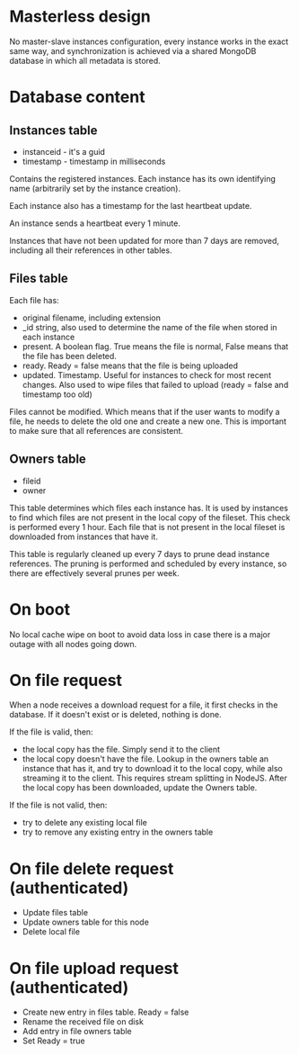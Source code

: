 # Masterless design

No master-slave instances configuration, every instance works in the exact same way, and synchronization is achieved via 
a shared MongoDB database in which all metadata is stored.

# Database content

## Instances table

* instanceid - it's a guid
* timestamp - timestamp in milliseconds

Contains the registered instances. Each instance has its own identifying name (arbitrarily set by the instance creation).

Each instance also has a timestamp for the last heartbeat update.

An instance sends a heartbeat every 1 minute.

Instances that have not been updated for more than 7 days are removed, including all their references in other tables.

## Files table

Each file has: 
* original filename, including extension
* _id string, also used to determine the name of the file when stored in each instance
* present. A boolean flag. True means the file is normal, False means that the file has been deleted.
* ready. Ready = false means that the file is being uploaded
* updated. Timestamp. Useful for instances to check for most recent changes. Also used to wipe files that failed to upload (ready = false and timestamp too old)

Files cannot be modified. Which means that if the user wants to modify a file, he needs to delete the old one and create
a new one. This is important to make sure that all references are consistent.

## Owners table

* fileid
* owner

This table determines which files each instance has. It is used by instances to find which files are not present in the
local copy of the fileset. This check is performed every 1 hour. Each file that is not present in the local fileset is
downloaded from instances that have it.

This table is regularly cleaned up every 7 days to prune dead instance references. The pruning is performed and scheduled
by every instance, so there are effectively several prunes per week.

# On boot

No local cache wipe on boot to avoid data loss in case there is a major outage with all nodes going down.

# On file request

When a node receives a download request for a file, it first checks in the database. If it doesn't exist or is deleted,
nothing is done.

If the file is valid, then:
* the local copy has the file. Simply send it to the client
* the local copy doesn't have the file. Lookup in the owners table an instance that has it, and try to download it to the local copy,
while also streaming it to the client. This requires stream splitting in NodeJS. After the local copy has been downloaded,
update the Owners table.

If the file is not valid, then:
* try to delete any existing local file
* try to remove any existing entry in the owners table

# On file delete request (authenticated)

* Update files table
* Update owners table for this node
* Delete local file

# On file upload request (authenticated)

* Create new entry in files table. Ready = false
* Rename the received file on disk
* Add entry in file owners table
* Set Ready = true